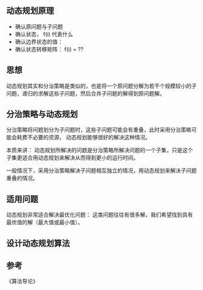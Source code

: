 
## 动态规划原理

- 确认原问题与子问题
- 确认状态， f(i) 代表什么
- 确认边界状态的值：
- 确认状态转移矩阵： f(i)  = ??







## 思想

动态规划其实和分治策略是类似的，也是将一个原问题分解为若干个规模较小的子问题，递归的求解这些子问题，然后合并子问题的解得到原问题解。

## 分治策略与动态规划

分治策略将问题划分为子问题时，这些子问题可能会有重叠，此时采用分治策略可能会耗费不必要的资源， 动态规划能够很好的解决这种情况。 

本质来讲： 动态规划所解决的问题是分治策略所解决问题的一个子集，只是这个子集更适合用动态规划来解决从而得到更小的运行时间。

一般情况下，采用分治策略解决子问题相互独立的情况，用动态规划来解决子问题重叠的情况。


## 适用问题

动态规划非常适合解决最优化问题： 这类问题往往有很多解，我们希望找到具有最优值的解（最大值或最小值）。

## 设计动态规划算法






## 参考

《算法导论》